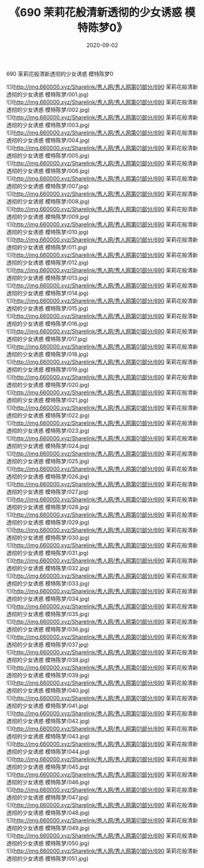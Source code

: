 ﻿---
layout: post
title:  《690 茉莉花般清新透彻的少女诱惑 模特陈梦0》
date:   2020-09-02
img: http://img.660000.xyz/Sharelink/秀人网/秀人网第01部分/690 茉莉花般清新透彻的少女诱惑 模特陈梦0/000.jpg
categories: [美女, 清纯, 唯美]
---

690 茉莉花般清新透彻的少女诱惑 模特陈梦0

  ![](http://img.660000.xyz/Sharelink/秀人网/秀人网第01部分/690 茉莉花般清新透彻的少女诱惑 模特陈梦/001.jpg) <br> ![](http://img.660000.xyz/Sharelink/秀人网/秀人网第01部分/690 茉莉花般清新透彻的少女诱惑 模特陈梦/002.jpg) <br> ![](http://img.660000.xyz/Sharelink/秀人网/秀人网第01部分/690 茉莉花般清新透彻的少女诱惑 模特陈梦/003.jpg) <br> ![](http://img.660000.xyz/Sharelink/秀人网/秀人网第01部分/690 茉莉花般清新透彻的少女诱惑 模特陈梦/004.jpg) <br> ![](http://img.660000.xyz/Sharelink/秀人网/秀人网第01部分/690 茉莉花般清新透彻的少女诱惑 模特陈梦/005.jpg) <br> ![](http://img.660000.xyz/Sharelink/秀人网/秀人网第01部分/690 茉莉花般清新透彻的少女诱惑 模特陈梦/006.jpg) <br> ![](http://img.660000.xyz/Sharelink/秀人网/秀人网第01部分/690 茉莉花般清新透彻的少女诱惑 模特陈梦/007.jpg) <br> ![](http://img.660000.xyz/Sharelink/秀人网/秀人网第01部分/690 茉莉花般清新透彻的少女诱惑 模特陈梦/008.jpg) <br> ![](http://img.660000.xyz/Sharelink/秀人网/秀人网第01部分/690 茉莉花般清新透彻的少女诱惑 模特陈梦/009.jpg) <br> ![](http://img.660000.xyz/Sharelink/秀人网/秀人网第01部分/690 茉莉花般清新透彻的少女诱惑 模特陈梦/010.jpg) <br> ![](http://img.660000.xyz/Sharelink/秀人网/秀人网第01部分/690 茉莉花般清新透彻的少女诱惑 模特陈梦/011.jpg) <br> ![](http://img.660000.xyz/Sharelink/秀人网/秀人网第01部分/690 茉莉花般清新透彻的少女诱惑 模特陈梦/012.jpg) <br> ![](http://img.660000.xyz/Sharelink/秀人网/秀人网第01部分/690 茉莉花般清新透彻的少女诱惑 模特陈梦/013.jpg) <br> ![](http://img.660000.xyz/Sharelink/秀人网/秀人网第01部分/690 茉莉花般清新透彻的少女诱惑 模特陈梦/014.jpg) <br> ![](http://img.660000.xyz/Sharelink/秀人网/秀人网第01部分/690 茉莉花般清新透彻的少女诱惑 模特陈梦/015.jpg) <br> ![](http://img.660000.xyz/Sharelink/秀人网/秀人网第01部分/690 茉莉花般清新透彻的少女诱惑 模特陈梦/016.jpg) <br> ![](http://img.660000.xyz/Sharelink/秀人网/秀人网第01部分/690 茉莉花般清新透彻的少女诱惑 模特陈梦/017.jpg) <br> ![](http://img.660000.xyz/Sharelink/秀人网/秀人网第01部分/690 茉莉花般清新透彻的少女诱惑 模特陈梦/018.jpg) <br> ![](http://img.660000.xyz/Sharelink/秀人网/秀人网第01部分/690 茉莉花般清新透彻的少女诱惑 模特陈梦/019.jpg) <br> ![](http://img.660000.xyz/Sharelink/秀人网/秀人网第01部分/690 茉莉花般清新透彻的少女诱惑 模特陈梦/020.jpg) <br> ![](http://img.660000.xyz/Sharelink/秀人网/秀人网第01部分/690 茉莉花般清新透彻的少女诱惑 模特陈梦/021.jpg) <br> ![](http://img.660000.xyz/Sharelink/秀人网/秀人网第01部分/690 茉莉花般清新透彻的少女诱惑 模特陈梦/022.jpg) <br> ![](http://img.660000.xyz/Sharelink/秀人网/秀人网第01部分/690 茉莉花般清新透彻的少女诱惑 模特陈梦/023.jpg) <br> ![](http://img.660000.xyz/Sharelink/秀人网/秀人网第01部分/690 茉莉花般清新透彻的少女诱惑 模特陈梦/024.jpg) <br> ![](http://img.660000.xyz/Sharelink/秀人网/秀人网第01部分/690 茉莉花般清新透彻的少女诱惑 模特陈梦/025.jpg) <br> ![](http://img.660000.xyz/Sharelink/秀人网/秀人网第01部分/690 茉莉花般清新透彻的少女诱惑 模特陈梦/026.jpg) <br> ![](http://img.660000.xyz/Sharelink/秀人网/秀人网第01部分/690 茉莉花般清新透彻的少女诱惑 模特陈梦/027.jpg) <br> ![](http://img.660000.xyz/Sharelink/秀人网/秀人网第01部分/690 茉莉花般清新透彻的少女诱惑 模特陈梦/028.jpg) <br> ![](http://img.660000.xyz/Sharelink/秀人网/秀人网第01部分/690 茉莉花般清新透彻的少女诱惑 模特陈梦/029.jpg) <br> ![](http://img.660000.xyz/Sharelink/秀人网/秀人网第01部分/690 茉莉花般清新透彻的少女诱惑 模特陈梦/030.jpg) <br> ![](http://img.660000.xyz/Sharelink/秀人网/秀人网第01部分/690 茉莉花般清新透彻的少女诱惑 模特陈梦/031.jpg) <br> ![](http://img.660000.xyz/Sharelink/秀人网/秀人网第01部分/690 茉莉花般清新透彻的少女诱惑 模特陈梦/032.jpg) <br> ![](http://img.660000.xyz/Sharelink/秀人网/秀人网第01部分/690 茉莉花般清新透彻的少女诱惑 模特陈梦/033.jpg) <br> ![](http://img.660000.xyz/Sharelink/秀人网/秀人网第01部分/690 茉莉花般清新透彻的少女诱惑 模特陈梦/034.jpg) <br> ![](http://img.660000.xyz/Sharelink/秀人网/秀人网第01部分/690 茉莉花般清新透彻的少女诱惑 模特陈梦/035.jpg) <br> ![](http://img.660000.xyz/Sharelink/秀人网/秀人网第01部分/690 茉莉花般清新透彻的少女诱惑 模特陈梦/036.jpg) <br> ![](http://img.660000.xyz/Sharelink/秀人网/秀人网第01部分/690 茉莉花般清新透彻的少女诱惑 模特陈梦/037.jpg) <br> ![](http://img.660000.xyz/Sharelink/秀人网/秀人网第01部分/690 茉莉花般清新透彻的少女诱惑 模特陈梦/038.jpg) <br> ![](http://img.660000.xyz/Sharelink/秀人网/秀人网第01部分/690 茉莉花般清新透彻的少女诱惑 模特陈梦/039.jpg) <br> ![](http://img.660000.xyz/Sharelink/秀人网/秀人网第01部分/690 茉莉花般清新透彻的少女诱惑 模特陈梦/040.jpg) <br> ![](http://img.660000.xyz/Sharelink/秀人网/秀人网第01部分/690 茉莉花般清新透彻的少女诱惑 模特陈梦/041.jpg) <br> ![](http://img.660000.xyz/Sharelink/秀人网/秀人网第01部分/690 茉莉花般清新透彻的少女诱惑 模特陈梦/042.jpg) <br> ![](http://img.660000.xyz/Sharelink/秀人网/秀人网第01部分/690 茉莉花般清新透彻的少女诱惑 模特陈梦/043.jpg) <br> ![](http://img.660000.xyz/Sharelink/秀人网/秀人网第01部分/690 茉莉花般清新透彻的少女诱惑 模特陈梦/044.jpg) <br> ![](http://img.660000.xyz/Sharelink/秀人网/秀人网第01部分/690 茉莉花般清新透彻的少女诱惑 模特陈梦/045.jpg) <br> ![](http://img.660000.xyz/Sharelink/秀人网/秀人网第01部分/690 茉莉花般清新透彻的少女诱惑 模特陈梦/046.jpg) <br> ![](http://img.660000.xyz/Sharelink/秀人网/秀人网第01部分/690 茉莉花般清新透彻的少女诱惑 模特陈梦/047.jpg) <br> ![](http://img.660000.xyz/Sharelink/秀人网/秀人网第01部分/690 茉莉花般清新透彻的少女诱惑 模特陈梦/048.jpg) <br> ![](http://img.660000.xyz/Sharelink/秀人网/秀人网第01部分/690 茉莉花般清新透彻的少女诱惑 模特陈梦/049.jpg) <br> ![](http://img.660000.xyz/Sharelink/秀人网/秀人网第01部分/690 茉莉花般清新透彻的少女诱惑 模特陈梦/050.jpg) <br> ![](http://img.660000.xyz/Sharelink/秀人网/秀人网第01部分/690 茉莉花般清新透彻的少女诱惑 模特陈梦/051.jpg) <br>